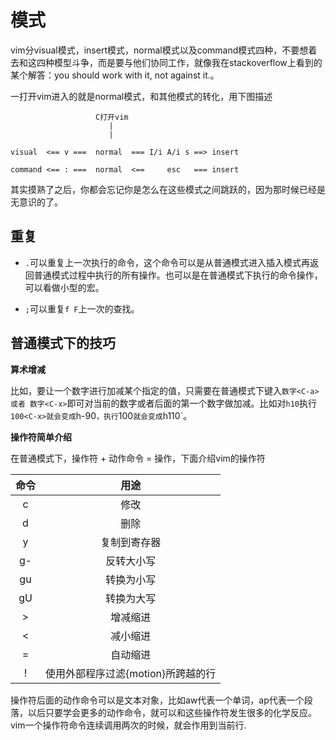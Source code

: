 # 模式

vim分visual模式，insert模式，normal模式以及command模式四种，不要想着去和这四种模型斗争，而是要与他们协同工作，就像我在stackoverflow上看到的某个解答：you should work with it, not against it.。


一打开vim进入的就是normal模式，和其他模式的转化，用下图描述
```
                   C打开vim
                      |
                      |

visual  <== v ===  normal  === I/i A/i s ==> insert

command <== : ===  normal  <==     esc   === insert

```
其实摸熟了之后，你都会忘记你是怎么在这些模式之间跳跃的，因为那时候已经是无意识的了。


## 重复

* `.`可以重复上一次执行的命令，这个命令可以是从普通模式进入插入模式再返回普通模式过程中执行的所有操作。也可以是在普通模式下执行的命令操作，可以看做小型的宏。

* `;`可以重复`f F`上一次的查找。

## 普通模式下的技巧

**算术增减**

比如，要让一个数字进行加减某个指定的值，只需要在普通模式下键入`数字<C-a> 或者 数字<C-x>`即可对当前的数字或者后面的第一个数字做加减。比如对`h10`执行`100<C-x>就会变成`h-90`，执行`100<C-a>`就会变成`h110`。

**操作符简单介绍**

在普通模式下，操作符 + 动作命令 = 操作，下面介绍vim的操作符

| 命令 | 用途                               |
| :-:  | :-:                                |
| c    | 修改                               |
| d    | 删除                               |
| y    | 复制到寄存器                       |
| g-   | 反转大小写                         |
| gu   | 转换为小写                         |
| gU   | 转换为大写                         |
| >    | 增减缩进                           |
| <    | 减小缩进                           |
| =    | 自动缩进                           |
| !    | 使用外部程序过滤{motion}所跨越的行 |

操作符后面的动作命令可以是文本对象，比如aw代表一个单词，ap代表一个段落，以后只要学会更多的动作命令，就可以和这些操作符发生很多的化学反应。vim一个操作符命令连续调用两次的时候，就会作用到当前行.
